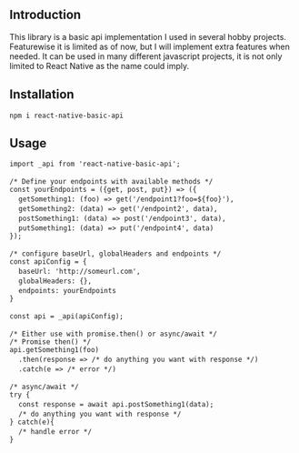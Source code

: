 ## Introduction

This library is a basic api implementation I used in several hobby projects. Featurewise it is limited as of now, but I will implement extra features when needed.
It can be used in many different javascript projects, it is not only limited to React Native as the name could imply.

## Installation

`npm i react-native-basic-api`

## Usage

`import _api from 'react-native-basic-api';`
\
\
`/* Define your endpoints with available methods */`
\
`const yourEndpoints = ({get, post, put}) => ({`\
&nbsp;&nbsp;&nbsp;&nbsp;`getSomething1: (foo) => get('/endpoint1?foo=${foo}'),`\
&nbsp;&nbsp;&nbsp;&nbsp;`getSomething2: (data) => get('/endpoint2', data),`\
&nbsp;&nbsp;&nbsp;&nbsp;`postSomething1: (data) => post('/endpoint3', data),`\
&nbsp;&nbsp;&nbsp;&nbsp;`putSomething1: (data) => put('/endpoint4', data)`\
`});`
\
\
`/* configure baseUrl, globalHeaders and endpoints */`\
`const apiConfig = {`\
&nbsp;&nbsp;&nbsp;&nbsp;`baseUrl: 'http://someurl.com',`\
&nbsp;&nbsp;&nbsp;&nbsp;`globalHeaders: {},`\
&nbsp;&nbsp;&nbsp;&nbsp;`endpoints: yourEndpoints`\
`}`
\
\
`const api = _api(apiConfig);`
\
\
`/* Either use with promise.then() or async/await */`
\
`/* Promise then() */`\
`api.getSomething1(foo)`\
&nbsp;&nbsp;&nbsp;&nbsp;`.then(response => /* do anything you want with response */)`\
&nbsp;&nbsp;&nbsp;&nbsp;`.catch(e => /* error */)`
\
\
`/* async/await */`\
`try {`\
&nbsp;&nbsp;&nbsp;&nbsp;`const response = await api.postSomething1(data);`\
&nbsp;&nbsp;&nbsp;&nbsp;`/* do anything you want with response */`\
`} catch(e){`\
&nbsp;&nbsp;&nbsp;&nbsp;`/* handle error */`\
`}`
